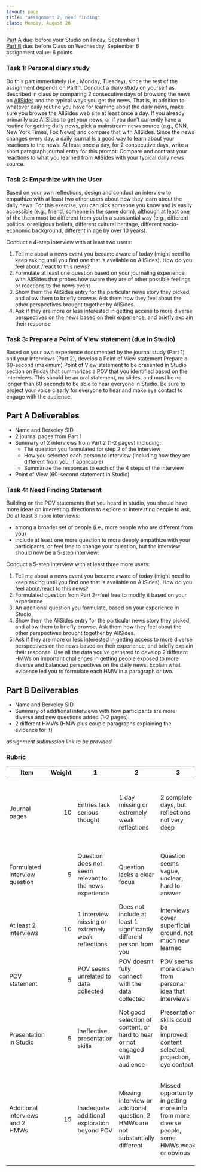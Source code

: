 ```yaml
---
layout: page
title: "assignment 2, need finding"
class: Monday, August 28
---
```


<span class="schedule-item-due">[Part A](#part-a-deliverables) due: before your Studio on Friday, September 1 </span>
<br/>
<span class="schedule-item-due">[Part B](#part-b-deliverables) due: before Class on Wednesday, September 6 </span>
<br/>
<span class="schedule-item-out">assignment value: 6 points</span>


### Task 1: Personal diary study

Do this part immediately (i.e., Monday, Tuesday), since the rest of the
assignment depends on Part 1. Conduct a diary study on yourself as described in
class by comparing 2 consecutive days of browsing the news on [AllSides](https://www.allsides.com/)
and the typical ways you get the news. That is, in addition to whatever daily
routine you have for learning about the daily news, make sure you browse the
AllSides web site at least once a day. If you already primarily use AllSides to
get your news, or if you don’t currently have a routine for getting daily news,
pick a mainstream news source (e.g., CNN, New York Times, Fox News) and compare
that with AllSides. Since the news changes every day, a daily journal is a good
way to learn about your reactions to the news. At least once a day, for 2
consecutive days, write a short paragraph journal entry for this prompt:
Compare and contrast your reactions to what you learned from AllSides with your
typical daily news source.

### Task 2: Empathize with the User

Based on your own reflections, design and conduct an interview to empathize
with at least two other users about how they learn about the daily news. For
this exercise, you can pick someone you know and is easily accessible (e.g.,
friend, someone in the same dorm), although at least one of the them must be
different from you in a substantial way (e.g., different political or religious
beliefs, different cultural heritage, different socio-economic background,
different in age by over 10 years).

Conduct a 4-step interview with at least two users:

1. Tell me about a news event you became aware of today (might need to keep
   asking until you find one that is available on AllSides). How do you feel
   about /react to this news?
2. Formulate at least one question based on your journaling experience with
   AllSides that probes how aware they are of other possible feelings or
   reactions to the news event
3. Show them the AllSides entry for the particular news story they picked, and
   allow them to briefly browse. Ask them how they feel about the other
   perspectives brought together by AllSides.
4. Ask if they are more or less interested in getting access to more diverse
   perspectives on the news based on their experience, and briefly explain
   their response

### Task 3: Prepare a Point of View statement (due in Studio)

Based on your own experience documented by the journal study (Part 1) and your
interviews (Part 2), develop a Point of View statement Prepare a 60-second
(maximum) Point of View statement to be presented in Studio section on Friday
that summarizes a POV that you identified based on the interviews. This should
be an oral statement, no slides, and must be no longer than 60 seconds to be
able to hear everyone in Studio. Be sure to project your voice clearly for
everyone to hear and make eye contact to engage with the audience.

## Part A Deliverables

- Name and Berkeley SID
- 2 journal pages from Part 1
- Summary of 2 interviews from Part 2 (1-2 pages) including:
   - The question you formulated for step 2 of the interview
   - How you selected each person to interview (including how they are different from you, if applicable)
   - Summarize the responses to each of the 4 steps of the interview
- Point of View (60-second statement in Studio)


### Task 4: Need Finding Statement

Building on the POV statements that you heard in studio, you should have more
ideas on interesting directions to explore or interesting people to ask. Do at
least 3 more interviews:

- among a broader set of people (i.e., more people who are different from you)
- include at least one more question to more deeply empathize with your
    participants, or feel free to change your question, but the interview should
    now be a 5-step interview:

Conduct a 5-step interview with at least three more users:

1. Tell me about a news event you became aware of today (might need to
   keep asking until you find one that is available on AllSides). How do
   you feel about/react to this news?
2. Formulated question from Part 2--feel free to modify it based on your
   experience
3. An additional question you formulate, based on your experience in
   Studio
4. Show them the AllSides entry for the particular news story they picked,
   and allow them to briefly browse. Ask them how they feel about the
   other perspectives brought together by AllSides.
5. Ask if they are more or less interested in getting access to more diverse
   perspectives on the news based on their experience, and briefly explain
   their response. Use all the data you’ve gathered to develop 2 different HMWs
   on important challenges in getting people exposed to more diverse and
   balanced perspectives on the daily news. Explain what evidence led you to
   formulate each HMW in a paragraph or two.

## Part B Deliverables

- Name and Berkeley SID
- Summary of additional interviews with how participants are more diverse and new questions added (1-2 pages)
- 2 different HMWs (HMW plus couple paragraphs explaining the evidence for it)

*assignment submission link to be provided*


### Rubric

<table class="rubric mdl-data-table mdl-js-data-table mdl-shadow--2dp">
<thead><tr><th title="Field #1">Item</th>
<th title="Field #2">Weight</th>
<th title="Field #3">1</th>
<th title="Field #4">2</th>
<th title="Field #5">3</th>
<th title="Field #6">4</th>
<th title="Field #7">5</th>
</tr></thead>
<tbody><tr>
<td>Journal pages</td>
<td align="right">10</td>
<td>Entries lack serious thought</td>
<td>1 day missing or extremely weak reflections</td>
<td>2 complete days, but reflections not very deep</td>
<td>Solid reflections drawing out interesting comparisons</td>
<td>Insightful reflections that highlight interesting comparisons and the reasons behind them</td>
</tr>
<tr>
<td>Formulated interview question</td>
<td align="right">5</td>
<td>Question does not seem relevant to the news experience</td>
<td>Question lacks a clear focus</td>
<td>Question seems vague, unclear, hard to answer</td>
<td>Solid question, will draw out new information</td>
<td>Insightful question, will explore reasons and draw out deep information</td>
</tr>
<tr>
<td>At least 2 interviews</td>
<td align="right">10</td>
<td>1 interview missing or extremely weak reflections</td>
<td>Does not include at least 1 significantly different person from you</td>
<td>Interviews cover superficial ground, not much new learned</td>
<td>Solid interviews draw out perceptions of both people</td>
<td>Deep insights enabled by good questions or more interviews</td>
</tr>
<tr>
<td>POV statement</td>
<td align="right">5</td>
<td>POV seems unrelated to data collected</td>
<td>POV doesn’t fully connect with the data collected</td>
<td>POV seems more drawn from personal idea that interviews</td>
<td>Accurately summarizes personal journal and interviews</td>
<td>Insightful POV suggests new areas to explore</td>
</tr>
<tr>
<td>Presentation in Studio</td>
<td align="right">5</td>
<td>Ineffective presentation skills</td>
<td>Not good selection of content, or hard to hear or not engaged with audience</td>
<td>Presentation skills could be improved: content selected, projection, eye contact</td>
<td>Solid presentation skills: good content, projection, eye contact</td>
<td>Excellent presentation skills: engaged audience with concise content, projection, eye contact</td>
</tr>
<tr>
<td>Additional interviews and 2 HMWs</td>
<td align="right">15</td>
<td>Inadequate additional exploration beyond POV</td>
<td>Missing interview or additional question, 2 HMWs are not substantially different</td>
<td> Missed opportunity in getting more info from more diverse people, some HMWs weak or obvious </td>
<td> Solid broadening of questions and interviews, HMWs are strong and based on data gathered </td>
<td> Deep broadening of questions and interviews, leading to insightful and diverse HMWs with strong ties to data gathered </td>
</tr>
</tbody></table>

<br/>

